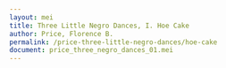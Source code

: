 ```yaml
---
layout: mei
title: Three Little Negro Dances, I. Hoe Cake
author: Price, Florence B.
permalink: /price-three-little-negro-dances/hoe-cake
document: price_three_negro_dances_01.mei
---
```

